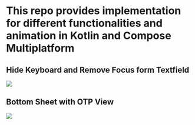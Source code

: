 # This repo provides implementation for different functionalities and animation in Kotlin and Compose Multiplatform

## Hide Keyboard and Remove Focus form Textfield

<a href="https://www.youtube.com/shorts/gkM9WY4AK4Q"><img src="https://github.com/user-attachments/assets/d352193f-310a-4cd1-8381-d07918eb6c40" /></a>

## Bottom Sheet with OTP View

<a href="https://www.youtube.com/watch?v=5YvDj01y20Q"><img src="https://github.com/user-attachments/assets/0098d597-5c19-4217-8715-9bfd8aad94eb" /></a>
